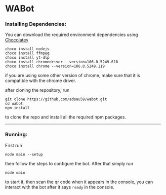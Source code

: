 # WABot


### Installing Dependencies:

You can download the required environment dependencies using [Chocolatey](https://chocolatey.org/install)

```
choco install nodejs
choco install ffmpeg
choco install yt-dlp
choco install chromedriver --version=106.0.5249.610
choco install chrome --version=106.0.5249.119
```

if you are using some other version of chrome, make sure that it is compatible with the chrome driver.

after cloning the repository, run
```
git clone https://github.com/adsau59/wabot.git
cd wabot
npm install
```
to clone the repo and install all the required npm packages.

---

### Running:

First run 
```
node main --setup
```

then follow the steps to configure the bot. After that simply run 
```
node main
``` 
to start it, then scan the qr code when it appears in the console, you can interact with the bot after it says `ready` in the console.
